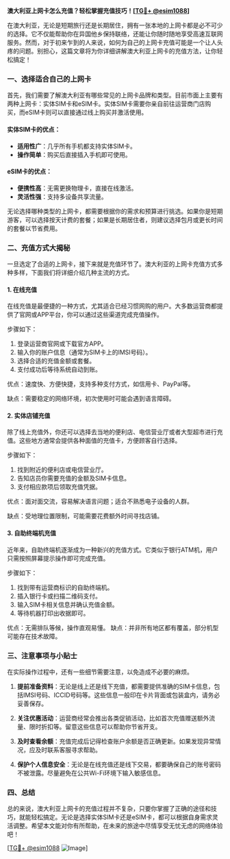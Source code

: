 **澳大利亚上网卡怎么充值？轻松掌握充值技巧！[[TG💪+ @esim1088](https://t.me/s/esim1088)]**

在澳大利亚，无论是短期旅行还是长期居住，拥有一张本地的上网卡都是必不可少的选择。它不仅能帮助你在异国他乡保持联络，还能让你随时随地享受高速互联网服务。然而，对于初来乍到的人来说，如何为自己的上网卡充值可能是一个让人头疼的问题。别担心，这篇文章将为你详细讲解澳大利亚上网卡的充值方法，让你轻松搞定！

### 一、选择适合自己的上网卡

首先，我们需要了解澳大利亚有哪些常见的上网卡品牌和类型。目前市面上主要有两种上网卡：实体SIM卡和eSIM卡。实体SIM卡需要你亲自前往运营商门店购买，而eSIM卡则可以直接通过线上购买并激活使用。

#### 实体SIM卡的优点：
- **适用性广**：几乎所有手机都支持实体SIM卡。
- **操作简单**：购买后直接插入手机即可使用。

#### eSIM卡的优点：
- **便携性高**：无需更换物理卡，直接在线激活。
- **灵活性强**：支持多设备共享流量。

无论选择哪种类型的上网卡，都需要根据你的需求和预算进行挑选。如果你是短期游客，可以选择按天计费的套餐；如果是长期居住者，则建议选择包月或更长时间的套餐以节省费用。

### 二、充值方式大揭秘

一旦选定了合适的上网卡，接下来就是充值环节了。澳大利亚的上网卡充值方式多种多样，下面我们将详细介绍几种主流的方式。

#### 1. 在线充值

在线充值是最便捷的一种方式，尤其适合已经习惯网购的用户。大多数运营商都提供了官网或APP平台，你可以通过这些渠道完成充值操作。

步骤如下：
1. 登录运营商官网或下载官方APP。
2. 输入你的账户信息（通常为SIM卡上的IMSI号码）。
3. 选择合适的充值金额或套餐。
4. 支付成功后等待系统自动到账。

优点：速度快、方便快捷，支持多种支付方式，如信用卡、PayPal等。

缺点：需要稳定的网络环境，初次使用时可能会遇到语言障碍。

#### 2. 实体店铺充值

除了线上充值外，你还可以选择去当地的便利店、电信营业厅或者大型超市进行充值。这些地方通常会提供各种面值的充值卡，方便顾客自行选择。

步骤如下：
1. 找到附近的便利店或电信营业厅。
2. 告知店员你需要充值的金额及SIM卡信息。
3. 支付相应款项后领取充值凭据。

优点：面对面交流，容易解决语言问题；适合不熟悉电子设备的人群。

缺点：受地理位置限制，可能需要花费额外时间寻找店铺。

#### 3. 自助终端机充值

近年来，自助终端机逐渐成为一种新兴的充值方式。它类似于银行ATM机，用户只需按照屏幕提示操作即可完成充值。

步骤如下：
1. 找到带有运营商标识的自助终端机。
2. 插入银行卡或扫描二维码支付。
3. 输入SIM卡相关信息并确认充值金额。
4. 等待机器打印出收据即可。

优点：无需排队等候，操作直观易懂。
缺点：并非所有地区都有覆盖，部分机型可能存在技术故障。

### 三、注意事项与小贴士

在实际操作过程中，还有一些细节需要注意，以免造成不必要的麻烦。

1. **提前准备资料**：无论是线上还是线下充值，都需要提供准确的SIM卡信息，包括IMSI号码、ICCID号码等。这些信息一般印在卡片背面或包装盒内，请务必妥善保存。

2. **关注优惠活动**：运营商经常会推出各类促销活动，比如首次充值赠送额外流量、限时折扣等。留意这些信息可以帮助你节省开支。

3. **及时查看余额**：充值完成后记得检查账户余额是否正确更新。如果发现异常情况，应及时联系客服寻求帮助。

4. **保护个人信息安全**：无论是在线充值还是线下交易，都要确保自己的账号密码不被泄露。尽量避免在公共Wi-Fi环境下输入敏感信息。

### 四、总结

总的来说，澳大利亚上网卡的充值过程并不复杂，只要你掌握了正确的途径和技巧，就能轻松搞定。无论是选择实体SIM卡还是eSIM卡，都可以根据自身需求灵活调整。希望本文能对你有所帮助，在未来的旅途中尽情享受无忧无虑的网络体验吧！

[[TG💪+ @esim1088](https://t.me/s/esim1088) ![Image](https://i.postimg.cc/4NQfJmqS/Snipaste-2025-05-13-00-14-12.png)]